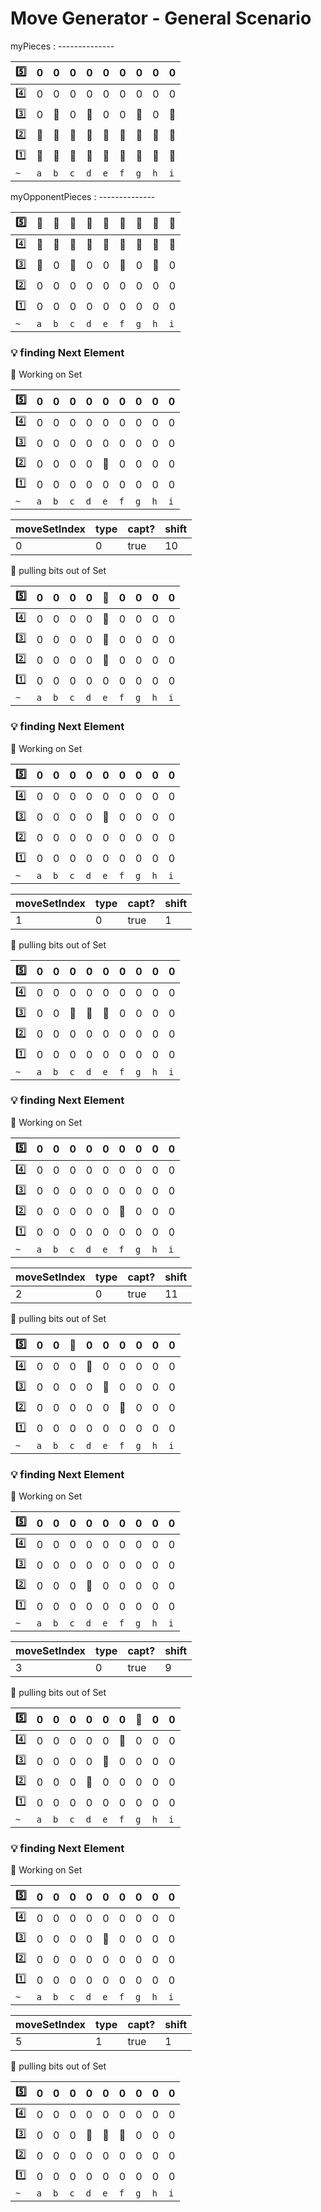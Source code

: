 # Move Generator - General Scenario

myPieces   : --------------

| :five: |0| 0| 0| 0| 0| 0| 0| 0| 0|
|--------|-|--|--|--|--|--|--|--|--|
| :four: |0| 0| 0| 0| 0| 0| 0| 0| 0|
|:three: |0| :1st_place_medal:| 0| :1st_place_medal:| 0| 0| :1st_place_medal:| 0| :1st_place_medal:|
|  :two: |:1st_place_medal:| :1st_place_medal:| :1st_place_medal:| :1st_place_medal:| :1st_place_medal:| :1st_place_medal:| :1st_place_medal:| :1st_place_medal:| :1st_place_medal:|
|  :one: |:1st_place_medal:| :1st_place_medal:| :1st_place_medal:| :1st_place_medal:| :1st_place_medal:| :1st_place_medal:| :1st_place_medal:| :1st_place_medal:| :1st_place_medal:|
|`~`     |`a`| `b`| `c`| `d`| `e`| `f`| `g`| `h`| `i`|


myOpponentPieces   : --------------

| :five: |:1st_place_medal:| :1st_place_medal:| :1st_place_medal:| :1st_place_medal:| :1st_place_medal:| :1st_place_medal:| :1st_place_medal:| :1st_place_medal:| :1st_place_medal:|
|--------|-|--|--|--|--|--|--|--|--|
| :four: |:1st_place_medal:| :1st_place_medal:| :1st_place_medal:| :1st_place_medal:| :1st_place_medal:| :1st_place_medal:| :1st_place_medal:| :1st_place_medal:| :1st_place_medal:|
|:three: |:1st_place_medal:| 0| :1st_place_medal:| 0| 0| :1st_place_medal:| 0| :1st_place_medal:| 0|
|  :two: |0| 0| 0| 0| 0| 0| 0| 0| 0|
|  :one: |0| 0| 0| 0| 0| 0| 0| 0| 0|
|`~`     |`a`| `b`| `c`| `d`| `e`| `f`| `g`| `h`| `i`|

### :bulb: finding Next Element 


:round_pushpin: Working on Set 

| :five: |0| 0| 0| 0| 0| 0| 0| 0| 0|
|--------|-|--|--|--|--|--|--|--|--|
| :four: |0| 0| 0| 0| 0| 0| 0| 0| 0|
|:three: |0| 0| 0| 0| 0| 0| 0| 0| 0|
|  :two: |0| 0| 0| 0| :1st_place_medal:| 0| 0| 0| 0|
|  :one: |0| 0| 0| 0| 0| 0| 0| 0| 0|
|`~`     |`a`| `b`| `c`| `d`| `e`| `f`| `g`| `h`| `i`|



| moveSetIndex | type | capt? | shift |
|--------------|------|-------|-------|
|0 | 0 | true | 10 |

:round_pushpin: pulling bits out of Set 

| :five: |0| 0| 0| 0| :1st_place_medal:| 0| 0| 0| 0|
|--------|-|--|--|--|--|--|--|--|--|
| :four: |0| 0| 0| 0| :1st_place_medal:| 0| 0| 0| 0|
|:three: |0| 0| 0| 0| :1st_place_medal:| 0| 0| 0| 0|
|  :two: |0| 0| 0| 0| :1st_place_medal:| 0| 0| 0| 0|
|  :one: |0| 0| 0| 0| 0| 0| 0| 0| 0|
|`~`     |`a`| `b`| `c`| `d`| `e`| `f`| `g`| `h`| `i`|

### :bulb: finding Next Element 


:round_pushpin: Working on Set 

| :five: |0| 0| 0| 0| 0| 0| 0| 0| 0|
|--------|-|--|--|--|--|--|--|--|--|
| :four: |0| 0| 0| 0| 0| 0| 0| 0| 0|
|:three: |0| 0| 0| 0| :1st_place_medal:| 0| 0| 0| 0|
|  :two: |0| 0| 0| 0| 0| 0| 0| 0| 0|
|  :one: |0| 0| 0| 0| 0| 0| 0| 0| 0|
|`~`     |`a`| `b`| `c`| `d`| `e`| `f`| `g`| `h`| `i`|



| moveSetIndex | type | capt? | shift |
|--------------|------|-------|-------|
|1 | 0 | true | 1 |

:round_pushpin: pulling bits out of Set 

| :five: |0| 0| 0| 0| 0| 0| 0| 0| 0|
|--------|-|--|--|--|--|--|--|--|--|
| :four: |0| 0| 0| 0| 0| 0| 0| 0| 0|
|:three: |0| 0| :1st_place_medal:| :1st_place_medal:| :1st_place_medal:| 0| 0| 0| 0|
|  :two: |0| 0| 0| 0| 0| 0| 0| 0| 0|
|  :one: |0| 0| 0| 0| 0| 0| 0| 0| 0|
|`~`     |`a`| `b`| `c`| `d`| `e`| `f`| `g`| `h`| `i`|

### :bulb: finding Next Element 


:round_pushpin: Working on Set 

| :five: |0| 0| 0| 0| 0| 0| 0| 0| 0|
|--------|-|--|--|--|--|--|--|--|--|
| :four: |0| 0| 0| 0| 0| 0| 0| 0| 0|
|:three: |0| 0| 0| 0| 0| 0| 0| 0| 0|
|  :two: |0| 0| 0| 0| 0| :1st_place_medal:| 0| 0| 0|
|  :one: |0| 0| 0| 0| 0| 0| 0| 0| 0|
|`~`     |`a`| `b`| `c`| `d`| `e`| `f`| `g`| `h`| `i`|



| moveSetIndex | type | capt? | shift |
|--------------|------|-------|-------|
|2 | 0 | true | 11 |

:round_pushpin: pulling bits out of Set 

| :five: |0| 0| :1st_place_medal:| 0| 0| 0| 0| 0| 0|
|--------|-|--|--|--|--|--|--|--|--|
| :four: |0| 0| 0| :1st_place_medal:| 0| 0| 0| 0| 0|
|:three: |0| 0| 0| 0| :1st_place_medal:| 0| 0| 0| 0|
|  :two: |0| 0| 0| 0| 0| :1st_place_medal:| 0| 0| 0|
|  :one: |0| 0| 0| 0| 0| 0| 0| 0| 0|
|`~`     |`a`| `b`| `c`| `d`| `e`| `f`| `g`| `h`| `i`|

### :bulb: finding Next Element 


:round_pushpin: Working on Set 

| :five: |0| 0| 0| 0| 0| 0| 0| 0| 0|
|--------|-|--|--|--|--|--|--|--|--|
| :four: |0| 0| 0| 0| 0| 0| 0| 0| 0|
|:three: |0| 0| 0| 0| 0| 0| 0| 0| 0|
|  :two: |0| 0| 0| :1st_place_medal:| 0| 0| 0| 0| 0|
|  :one: |0| 0| 0| 0| 0| 0| 0| 0| 0|
|`~`     |`a`| `b`| `c`| `d`| `e`| `f`| `g`| `h`| `i`|



| moveSetIndex | type | capt? | shift |
|--------------|------|-------|-------|
|3 | 0 | true | 9 |

:round_pushpin: pulling bits out of Set 

| :five: |0| 0| 0| 0| 0| 0| :1st_place_medal:| 0| 0|
|--------|-|--|--|--|--|--|--|--|--|
| :four: |0| 0| 0| 0| 0| :1st_place_medal:| 0| 0| 0|
|:three: |0| 0| 0| 0| :1st_place_medal:| 0| 0| 0| 0|
|  :two: |0| 0| 0| :1st_place_medal:| 0| 0| 0| 0| 0|
|  :one: |0| 0| 0| 0| 0| 0| 0| 0| 0|
|`~`     |`a`| `b`| `c`| `d`| `e`| `f`| `g`| `h`| `i`|

### :bulb: finding Next Element 


:round_pushpin: Working on Set 

| :five: |0| 0| 0| 0| 0| 0| 0| 0| 0|
|--------|-|--|--|--|--|--|--|--|--|
| :four: |0| 0| 0| 0| 0| 0| 0| 0| 0|
|:three: |0| 0| 0| 0| :1st_place_medal:| 0| 0| 0| 0|
|  :two: |0| 0| 0| 0| 0| 0| 0| 0| 0|
|  :one: |0| 0| 0| 0| 0| 0| 0| 0| 0|
|`~`     |`a`| `b`| `c`| `d`| `e`| `f`| `g`| `h`| `i`|



| moveSetIndex | type | capt? | shift |
|--------------|------|-------|-------|
|5 | 1 | true | 1 |

:round_pushpin: pulling bits out of Set 

| :five: |0| 0| 0| 0| 0| 0| 0| 0| 0|
|--------|-|--|--|--|--|--|--|--|--|
| :four: |0| 0| 0| 0| 0| 0| 0| 0| 0|
|:three: |0| 0| 0| :1st_place_medal:| :1st_place_medal:| :1st_place_medal:| 0| 0| 0|
|  :two: |0| 0| 0| 0| 0| 0| 0| 0| 0|
|  :one: |0| 0| 0| 0| 0| 0| 0| 0| 0|
|`~`     |`a`| `b`| `c`| `d`| `e`| `f`| `g`| `h`| `i`|
